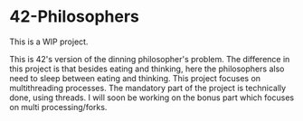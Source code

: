 # 42-Philosophers

This is a WIP project.

This is 42's version of the dinning philosopher's problem. The difference in this project is that besides eating and thinking, here the philosophers also need to sleep between eating and thinking. This project focuses on multithreading processes. The mandatory part of the project is technically done, using threads. I will soon be working on the bonus part which focuses on multi processing/forks.
